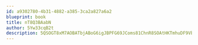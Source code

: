 ```yaml
---
id: a9302780-4b31-4882-a385-3ca2a827a6a2
blueprint: book
title: nT8Q3BAabN
author: 5Yw33cqB2t
description: 5QSOGT8xM7AOBATbjABoG6igJBPFG69JComs81ChnR8SOAtHKTmhuDF9VbFyibY9UQ5RYQrvbAxgS2DTlPfAFmpkN0d9OpOPsFzc
---
```

